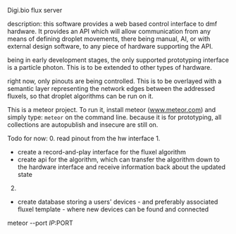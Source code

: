 Digi.bio flux server

description:
this software provides a web based control interface to dmf hardware. It provides an API which will allow communication from any means of defining droplet movements, there being manual, AI, or with external design software, to any piece of hardware supporting the API.

being in early development stages, the only supported prototyping interface is a particle photon. This is to be extended to other types of hardware. 

right now, only pinouts are being controlled. This is to be overlayed with a semantic layer representing the network edges between the addressed fluxels, so that droplet algorithms can be run on it. 

This is a meteor project. To run it, install meteor (www.meteor.com) and simply type: `meteor` on the command line. 
because it is for prototyping, all collections are autopublish and insecure are still on.  

Todo for now: 
0. read pinout from the hw interface
1.
- create a record-and-play interface for the fluxel algorithm
- create api for the algorithm, which can transfer the algorithm down to the hardware interface and receive information back about the updated state
2.
- create database storing a users' devices - and preferably associated fluxel template - where new devices can be found and connected


meteor --port $IP:$PORT

